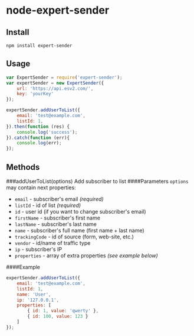 node-expert-sender
==================

Install
--------
    npm install expert-sender

  
Usage
-----

```javascript
var ExpertSender = require('expert-sender');
var expertSender = new ExpertSender({
	url: 'https://api.esv2.com/',
	key: 'yourKey'
});

expertSender.addUserToList({
	email: 'test@example.com',
	listId: 1,
}).then(function (res) {
	console.log('success');
}).catch(function (err){
	console.log(err);
});
```

Methods
-------

###addUserToList(options)
Add subscriber to list
####Parameters
`options` may contain next properties:
* `email` - subscriber's email *(required)*
* `listId` - id of list *(required)*
* `id` - user id (if you want to change subscriber's email)
* `firstName` - subscriber's first name
* `lastName` - subscriber's last name
* `name` - subscriber's full name (first name + last name)
* `trackingCode` - id of source (form, web-site, etc.)
* `vendor` - id/name of traffic type
* `ip` - subscriber's IP
* `properties` - array of extra properties *(see example below)*

####Example
```javascript
expertSender.addUserToList({
	email: 'test@example.com',
	listId: 1,
	name: 'User',
	ip: '127.0.0.1',
	properties: [
		{ id: 1, value: 'qwerty' },
		{ id: 100, value: 123 }
	]
});
```

